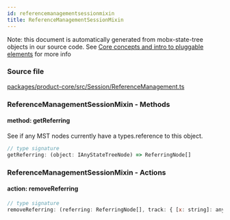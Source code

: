 ```yaml
---
id: referencemanagementsessionmixin
title: ReferenceManagementSessionMixin
---
```


Note: this document is automatically generated from mobx-state-tree objects in
our source code. See
[Core concepts and intro to pluggable elements](/docs/developer_guide/) for more
info

### Source file

[packages/product-core/src/Session/ReferenceManagement.ts](https://github.com/GMOD/jbrowse-components/blob/main/packages/product-core/src/Session/ReferenceManagement.ts)

### ReferenceManagementSessionMixin - Methods

#### method: getReferring

See if any MST nodes currently have a types.reference to this object.

```js
// type signature
getReferring: (object: IAnyStateTreeNode) => ReferringNode[]
```

### ReferenceManagementSessionMixin - Actions

#### action: removeReferring

```js
// type signature
removeReferring: (referring: ReferringNode[], track: { [x: string]: any; } & NonEmptyObject & { setSubschema(slotName: string, data: unknown): any; } & IStateTreeNode<ConfigurationSchemaType<{ adapter: IAnyModelType; ... 8 more ...; textSearching: ConfigurationSchemaType<...>; }, ConfigurationSchemaOptions<...>>>, callbacks: Functio...
```
